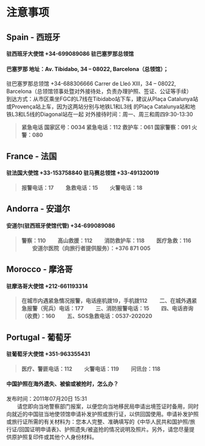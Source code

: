 # 注意事项

## Spain - 西班牙

#### 驻西班牙大使馆  +34-699089086  驻巴塞罗那总领馆

#### 巴塞罗那 地址：Av. Tibidabo, 34 – 08022, Barcelona（总领馆）；
驻巴塞罗那总领馆 +34-688306666
Carrer de Lleó XIII，34 – 08022, Barcelona（总领馆领事处暨对外接待处，负责办理护照、签证、公证等手续）
到达方式：从市区乘坐FGC的L7线在Tibidabo站下车，建议从Plaça Catalunya站或Provença站上车，因为这两站分别与地铁L1和L3线
的Plaça Catalunya站和地铁L3和L5线的Diagonal站在一起
对外接待时间：周一、周三和周四9:30-13:30

>  **紧急电话
> 国家区号：0034
紧急电话：112
救护车：061
国家警察：091
火警：080**


## France - 法国

#### 驻法国大使馆 +33-153758840   驻马赛总领馆 +33-491320019

> **报警电话：17
　　急救电话：15
　　火警电话：18**

## Andorra - 安道尔

#### 安道尔(驻西班牙使馆代管) +34-699089086

> **警察：110 
　　高山救援：112
　　消防救护车：118
　　医疗急救：116
　　安道尔医院（向旅行者提供服务）：+376 871 005**

## Morocco - 摩洛哥

#### 驻摩洛哥大使馆 +212-661193314
> **在城市内遇紧急情况报警，电话座机拨19，手机拨112
　　二、在城外遇紧急报警（宪兵）电话：177
　　三、消防报警电话：15
　　四、电话咨询（收费）：160
　　五、SOS急救电话：0537-202020**

## Portugal - 葡萄牙

#### 驻葡萄牙大使馆  +351-963355431

> **医疗、警匪电话：112 
　　火警电话：119
　　问讯台：118**
  
  
#### 中国护照在海外遗失、被偷或被抢时，怎么办？
发布时间：2011年07月20日 15:31  
　　请您即向当地警察部门报案，以便您向当地移民局申请出境签证时备用，同时向就近的中国驻当地使领馆申请补发护照或旅行证，以供回国使用。申请补发护照或旅行证所需的有关材料为：您本人完整、准确填写的《中华人民共和国护照/旅行证/回国证明申请表》、护照遗失/被盗抢的情况说明及照片。另外，请您尽量提供原护照复印件或其他个人身份材料。
